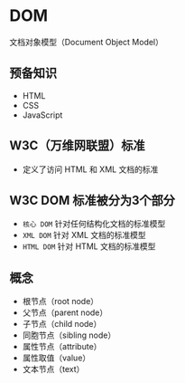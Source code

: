 # DOM

文档对象模型（Document Object Model）

## 预备知识

- HTML
- CSS
- JavaScript

## W3C（万维网联盟）标准

- 定义了访问 HTML 和 XML 文档的标准

## W3C DOM 标准被分为3个部分

- `核心 DOM` 针对任何结构化文档的标准模型
- `XML DOM` 针对 XML 文档的标准模型
- `HTML DOM` 针对 HTML 文档的标准模型

## 概念

- 根节点（root node）
- 父节点（parent node）
- 子节点（child node）
- 同胞节点（sibling node）
- 属性节点（attribute）
- 属性取值（value）
- 文本节点（text）
